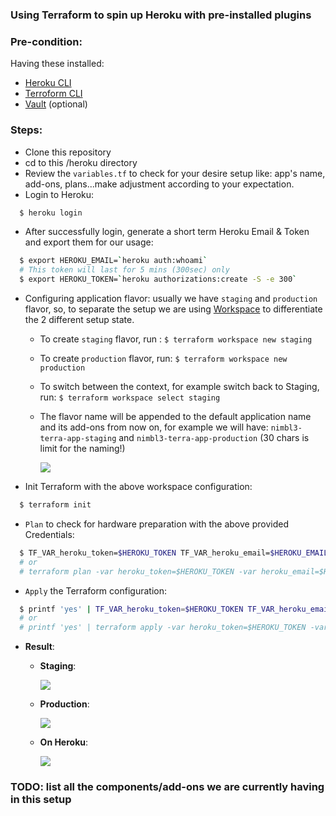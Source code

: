 ### Using Terraform to spin up Heroku with pre-installed plugins

### Pre-condition:
Having these installed:
- [Heroku CLI](https://devcenter.heroku.com/categories/command-line)
- [Terroform CLI](https://www.terraform.io/downloads.html)
- [Vault](https://www.vaultproject.io/downloads.html) (optional)

### Steps:
- Clone this repository
- cd to this /heroku directory
- Review the `variables.tf` to check for your desire setup like: app's name, add-ons, plans...make adjustment according to your expectation.
- Login to Heroku:

```bash
  $ heroku login
```

- After successfully login, generate a short term Heroku Email & Token and export them for our usage:

```bash
  $ export HEROKU_EMAIL=`heroku auth:whoami`
  # This token will last for 5 mins (300sec) only
  $ export HEROKU_TOKEN=`heroku authorizations:create -S -e 300`
```

- Configuring application flavor: usually we have `staging` and `production` flavor, so, to separate the setup we are using [Workspace](https://www.terraform.io/docs/state/workspaces.html) to differentiate the 2 different setup state.
    - To create `staging` flavor, run : `$ terraform workspace new staging`
    - To create `production` flavor, run: `$ terraform workspace new production`
    - To switch between the context, for example switch back to Staging, run: `$ terraform workspace select staging`
    - The flavor name will be appended to the default application name and its add-ons from now on, for example we will have: `nimbl3-terra-app-staging` and `nimbl3-terra-app-production` (30 chars is limit for the naming!)

      ![][flavor_list]


- Init Terraform with the above workspace configuration:

```bash
  $ terraform init
```

- `Plan` to check for hardware preparation with the above provided Credentials:

```bash
  $ TF_VAR_heroku_token=$HEROKU_TOKEN TF_VAR_heroku_email=$HEROKU_EMAIL terraform plan
  # or
  # terraform plan -var heroku_token=$HEROKU_TOKEN -var heroku_email=$HEROKU_EMAIL
```

- `Apply` the Terraform configuration:

```bash
  $ printf 'yes' | TF_VAR_heroku_token=$HEROKU_TOKEN TF_VAR_heroku_email=$HEROKU_EMAIL terraform apply
  # or
  # printf 'yes' | terraform apply -var heroku_token=$HEROKU_TOKEN -var heroku_email=$HEROKU_EMAIL
```

- **Result**:
  - **Staging**:
  
    ![][staging]

  - **Production**:
    
    ![][production]

  - **On Heroku**:

    ![][app_flavors]
### TODO: list all the components/add-ons we are currently having in this setup

[flavor_list]: <screenshots/flavor_list.png>
[app_flavors]: <screenshots/app_flavors.png>
[staging]:<screenshots/staging_created.png>
[production]:<screenshots/production_created.png>